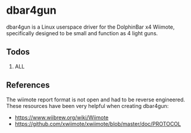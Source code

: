 # dbar4gun

dbar4gun is a Linux userspace driver for the DolphinBar x4 Wiimote, specifically designed to be small and function as 4 light guns.

## Todos

1. ALL

## References

The wiimote report format is not open and had to be reverse engineered. These resources have been very helpful when creating dbar4gun:

- <https://www.wiibrew.org/wiki/Wiimote>
- <https://github.com/xwiimote/xwiimote/blob/master/doc/PROTOCOL>
